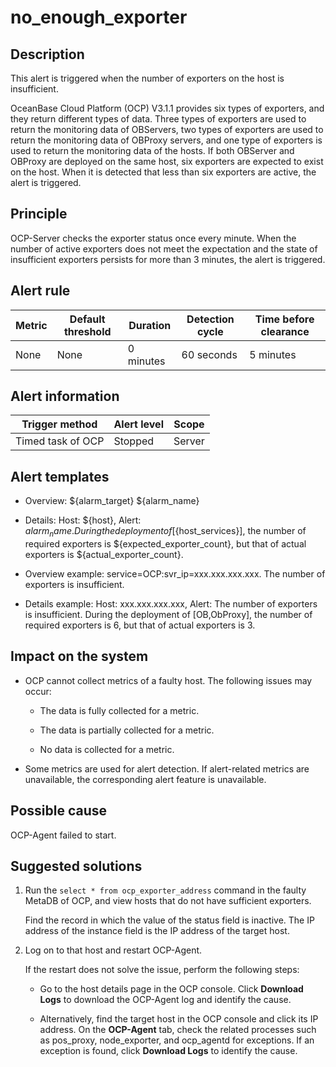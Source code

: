 no_enough_exporter
=======================================

**Description**
------------------------------------

This alert is triggered when the number of exporters on the host is insufficient.

OceanBase Cloud Platform (OCP) V3.1.1 provides six types of exporters, and they return different types of data. Three types of exporters are used to return the monitoring data of OBServers, two types of exporters are used to return the monitoring data of OBProxy servers, and one type of exporters is used to return the monitoring data of the hosts. If both OBServer and OBProxy are deployed on the same host, six exporters are expected to exist on the host. When it is detected that less than six exporters are active, the alert is triggered.

Principle
------------------------------

OCP-Server checks the exporter status once every minute. When the number of active exporters does not meet the expectation and the state of insufficient exporters persists for more than 3 minutes, the alert is triggered.

**Alert rule**
-----------------------------------

| Metric | Default threshold | Duration  | Detection cycle | Time before clearance |
|--------|-------------------|-----------|-----------------|-----------------------|
| None   | None              | 0 minutes | 60 seconds      | 5 minutes             |

**Alert information**
------------------------------------------

|  Trigger method   | Alert level | Scope  |
|-------------------|-------------|--------|
| Timed task of OCP | Stopped     | Server |

**Alert templates**
----------------------------------------

* Overview: ${alarm_target} ${alarm_name}

* Details: Host: ${host}, Alert: ${alarm_name}. During the deployment of [${host_services}], the number of required exporters is ${expected_exporter_count}, but that of actual exporters is ${actual_exporter_count}.

* Overview example: service=OCP:svr_ip=xxx.xxx.xxx.xxx. The number of exporters is insufficient.

* Details example: Host: xxx.xxx.xxx.xxx, Alert: The number of exporters is insufficient. During the deployment of [OB,ObProxy], the number of required exporters is 6, but that of actual exporters is 3.

**Impact on the system**
---------------------------------------------

* OCP cannot collect metrics of a faulty host. The following issues may occur:

  * The data is fully collected for a metric.

  * The data is partially collected for a metric.

  * No data is collected for a metric.

* Some metrics are used for alert detection. If alert-related metrics are unavailable, the corresponding alert feature is unavailable.

**Possible cause**
---------------------------------------

OCP-Agent failed to start.

**Suggested solutions**
--------------------------------------------

1. Run the `select * from ocp_exporter_address` command in the faulty MetaDB of OCP, and view hosts that do not have sufficient exporters.

   Find the record in which the value of the status field is inactive. The IP address of the instance field is the IP address of the target host.

2. Log on to that host and restart OCP-Agent.

   If the restart does not solve the issue, perform the following steps:
   * Go to the host details page in the OCP console. Click **Download Logs** to download the OCP-Agent log and identify the cause.

   * Alternatively, find the target host in the OCP console and click its IP address. On the **OCP-Agent** tab, check the related processes such as pos_proxy, node_exporter, and ocp_agentd for exceptions. If an exception is found, click **Download Logs** to identify the cause.
